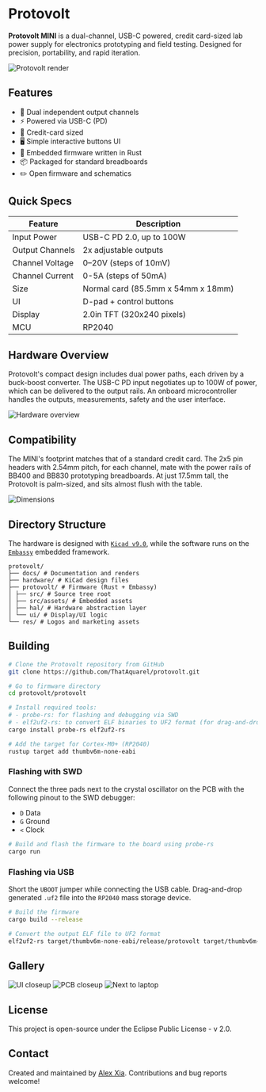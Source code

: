 # Protovolt

**Protovolt MINI** is a dual-channel, USB-C powered, credit card-sized lab power supply for electronics prototyping and field testing. Designed for precision, portability, and rapid iteration.

<img src="docs/res/front_page.png" alt="Protovolt render"/>


## Features

- 🔌 Dual independent output channels
- ⚡ Powered via USB-C (PD)
- 📐 Credit-card sized
- 🖥️ Simple interactive buttons UI 
- 🧠 Embedded firmware written in Rust
- 📦 Packaged for standard breadboards
- ✏️ Open firmware and schematics

## Quick Specs

| Feature           | Description                        |
|-------------------|------------------------------------|
| Input Power       | USB-C PD 2.0, up to 100W           |
| Output Channels   | 2x adjustable outputs              |
| Channel Voltage   | 0–20V (steps of 10mV)              |
| Channel Current   | 0-5A (steps of 50mA)               |
| Size              | Normal card (85.5mm x 54mm x 18mm) |
| UI                | D-pad + control buttons            |
| Display           | 2.0in TFT (320x240 pixels)         |
| MCU               | RP2040                             |

## Hardware Overview

Protovolt's compact design includes dual power paths, each driven by a buck-boost converter. The USB-C PD input negotiates up to 100W of power, which can be delivered to the output rails. An onboard microcontroller handles the outputs, measurements, safety and the user interface.

<img src="docs/res/info.png" alt="Hardware overview"/>


## Compatibility

The MINI's footprint matches that of a standard credit card. The 2x5 pin headers with 2.54mm pitch, for each channel, mate with the power rails of BB400 and BB830 prototyping breadboards. At just 17.5mm tall, the Protovolt is palm-sized, and sits almost flush with the table.


<img src="docs/res/dimensions.png" alt="Dimensions"/>

## Directory Structure

The hardware is designed with [`Kicad v9.0`](https://www.kicad.org/), while the software runs on the [`Embassy`](https://embassy.dev/) embedded framework.

```
protovolt/
├── docs/ # Documentation and renders
├── hardware/ # KiCad design files
├── protovolt/ # Firmware (Rust + Embassy)
│ ├── src/ # Source tree root
│ ├── src/assets/ # Embedded assets
│ ├── hal/ # Hardware abstraction layer
│ └── ui/ # Display/UI logic
└── res/ # Logos and marketing assets
```

## Building

```bash
# Clone the Protovolt repository from GitHub
git clone https://github.com/ThatAquarel/protovolt.git

# Go to firmware directory
cd protovolt/protovolt
```

```bash
# Install required tools:
# - probe-rs: for flashing and debugging via SWD
# - elf2uf2-rs: to convert ELF binaries to UF2 format (for drag-and-drop USB flashing)
cargo install probe-rs elf2uf2-rs

# Add the target for Cortex-M0+ (RP2040)
rustup target add thumbv6m-none-eabi
```

### Flashing with SWD

Connect the three pads next to the crystal oscillator on the PCB with the following pinout to the SWD debugger:
- `D` Data
- `G` Ground
- `<` Clock

```bash
# Build and flash the firmware to the board using probe-rs
cargo run
```

### Flashing via USB
Short the `UBOOT` jumper while connecting the USB cable. Drag-and-drop generated `.uf2` file into the `RP2040` mass storage device.

```bash
# Build the firmware
cargo build --release

# Convert the output ELF file to UF2 format
elf2uf2-rs target/thumbv6m-none-eabi/release/protovolt target/thumbv6m-none-eabi/release/protovolt.uf2
```

## Gallery

<img src="docs/res/ui.jpg" alt="UI closeup"/>

<img src="docs/res/logo.jpg" alt="PCB closeup"/>

<img src="docs/res/laptop.jpg" alt="Next to laptop"/>



## License

This project is open-source under the Eclipse Public License - v 2.0.


## Contact

Created and maintained by [Alex Xia](mailto:alex.xia@flakeblade.com). Contributions and bug reports welcome!

